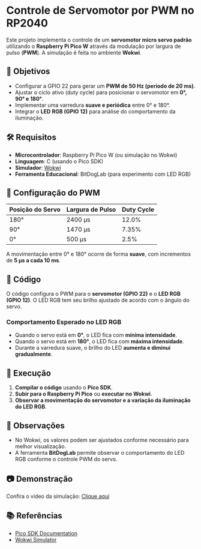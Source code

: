# Controle de Servomotor por PWM no RP2040

Este projeto implementa o controle de um **servomotor micro servo padrão** utilizando o **Raspberry Pi Pico W** através da modulação por largura de pulso (**PWM**). A simulação é feita no ambiente **Wokwi**.

## 🎯 Objetivos
- Configurar a GPIO 22 para gerar um **PWM de 50 Hz (período de 20 ms)**.
- Ajustar o ciclo ativo (duty cycle) para posicionar o servomotor em **0°, 90° e 180°**.
- Implementar uma varredura **suave e periódica** entre 0° e 180°.
- Integrar o **LED RGB (GPIO 12)** para análise do comportamento da iluminação.

## 🛠 Requisitos
- **Microcontrolador**: Raspberry Pi Pico W (ou simulação no Wokwi)
- **Linguagem**: C (usando o Pico SDK)
- **Simulador**: [Wokwi](https://wokwi.com/)
- **Ferramenta Educacional**: BitDogLab (para experimento com LED RGB)

## 🔧 Configuração do PWM
| Posição do Servo | Largura de Pulso | Duty Cycle |
|-----------------|-----------------|------------|
| 180°           | 2400 µs          | 12.0%      |
| 90°            | 1470 µs          | 7.35%      |
| 0°             | 500 µs           | 2.5%       |

A movimentação entre 0° e 180° ocorre de forma **suave**, com incrementos de **5 µs a cada 10 ms**.

## 📜 Código
O código configura o PWM para o **servomotor (GPIO 22)** e o **LED RGB (GPIO 12)**. O LED RGB tem seu brilho ajustado de acordo com o ângulo do servo.

### Comportamento Esperado no LED RGB
- Quando o servo está em **0°**, o LED fica com **mínima intensidade**.
- Quando o servo está em **180°**, o LED fica com **máxima intensidade**.
- Durante a varredura suave, o brilho do LED **aumenta e diminui gradualmente**.

## 🚀 Execução
1. **Compilar o código** usando o **Pico SDK**.
2. **Subir para o Raspberry Pi Pico** ou **executar no Wokwi**.
3. **Observar a movimentação do servomotor e a variação da iluminação do LED RGB**.

## 📌 Observações
- No Wokwi, os valores podem ser ajustados conforme necessário para melhor visualização.
- A ferramenta **BitDogLab** permite observar o comportamento do LED RGB conforme o controle PWM do servo.

## 📷 Demonstração
Confira o vídeo da simulação: [Clique aqui](https://www.dropbox.com/scl/fi/i32f4t9dqggn4c1durb4o/2025-02-04-08-52-05.mkv?rlkey=s6ofq9yumuts3h8chte052cuj&dl=0)

## 📚 Referências
- [Pico SDK Documentation](https://datasheets.raspberrypi.com/pico/raspberry-pi-pico-c-sdk.pdf)
- [Wokwi Simulator](https://wokwi.com/)

